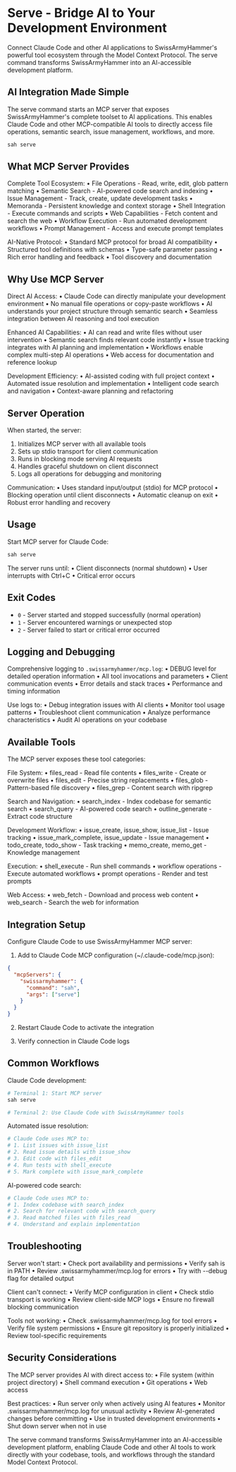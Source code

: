 # Serve - Bridge AI to Your Development Environment

Connect Claude Code and other AI applications to SwissArmyHammer's powerful
tool ecosystem through the Model Context Protocol. The serve command transforms
SwissArmyHammer into an AI-accessible development platform.

## AI Integration Made Simple

The serve command starts an MCP server that exposes SwissArmyHammer's complete
toolset to AI applications. This enables Claude Code and other MCP-compatible
AI tools to directly access file operations, semantic search, issue management,
workflows, and more.

```bash
sah serve
```

## What MCP Server Provides

Complete Tool Ecosystem:
• File Operations - Read, write, edit, glob pattern matching
• Semantic Search - AI-powered code search and indexing
• Issue Management - Track, create, update development tasks
• Memoranda - Persistent knowledge and context storage
• Shell Integration - Execute commands and scripts
• Web Capabilities - Fetch content and search the web
• Workflow Execution - Run automated development workflows
• Prompt Management - Access and execute prompt templates

AI-Native Protocol:
• Standard MCP protocol for broad AI compatibility
• Structured tool definitions with schemas
• Type-safe parameter passing
• Rich error handling and feedback
• Tool discovery and documentation

## Why Use MCP Server

Direct AI Access:
• Claude Code can directly manipulate your development environment
• No manual file operations or copy-paste workflows
• AI understands your project structure through semantic search
• Seamless integration between AI reasoning and tool execution

Enhanced AI Capabilities:
• AI can read and write files without user intervention
• Semantic search finds relevant code instantly
• Issue tracking integrates with AI planning and implementation
• Workflows enable complex multi-step AI operations
• Web access for documentation and reference lookup

Development Efficiency:
• AI-assisted coding with full project context
• Automated issue resolution and implementation
• Intelligent code search and navigation
• Context-aware planning and refactoring

## Server Operation

When started, the server:
1. Initializes MCP server with all available tools
2. Sets up stdio transport for client communication
3. Runs in blocking mode serving AI requests
4. Handles graceful shutdown on client disconnect
5. Logs all operations for debugging and monitoring

Communication:
• Uses standard input/output (stdio) for MCP protocol
• Blocking operation until client disconnects
• Automatic cleanup on exit
• Robust error handling and recovery

## Usage

Start MCP server for Claude Code:
```bash
sah serve
```

The server runs until:
• Client disconnects (normal shutdown)
• User interrupts with Ctrl+C
• Critical error occurs

## Exit Codes

- `0` - Server started and stopped successfully (normal operation)
- `1` - Server encountered warnings or unexpected stop
- `2` - Server failed to start or critical error occurred

## Logging and Debugging

Comprehensive logging to `.swissarmyhammer/mcp.log`:
• DEBUG level for detailed operation information
• All tool invocations and parameters
• Client communication events
• Error details and stack traces
• Performance and timing information

Use logs to:
• Debug integration issues with AI clients
• Monitor tool usage patterns
• Troubleshoot client communication
• Analyze performance characteristics
• Audit AI operations on your codebase

## Available Tools

The MCP server exposes these tool categories:

File System:
• files_read - Read file contents
• files_write - Create or overwrite files
• files_edit - Precise string replacements
• files_glob - Pattern-based file discovery
• files_grep - Content search with ripgrep

Search and Navigation:
• search_index - Index codebase for semantic search
• search_query - AI-powered code search
• outline_generate - Extract code structure

Development Workflow:
• issue_create, issue_show, issue_list - Issue tracking
• issue_mark_complete, issue_update - Issue management
• todo_create, todo_show - Task tracking
• memo_create, memo_get - Knowledge management

Execution:
• shell_execute - Run shell commands
• workflow operations - Execute automated workflows
• prompt operations - Render and test prompts

Web Access:
• web_fetch - Download and process web content
• web_search - Search the web for information

## Integration Setup

Configure Claude Code to use SwissArmyHammer MCP server:

1. Add to Claude Code MCP configuration (~/.claude-code/mcp.json):
```json
{
  "mcpServers": {
    "swissarmyhammer": {
      "command": "sah",
      "args": ["serve"]
    }
  }
}
```

2. Restart Claude Code to activate the integration

3. Verify connection in Claude Code logs

## Common Workflows

Claude Code development:
```bash
# Terminal 1: Start MCP server
sah serve

# Terminal 2: Use Claude Code with SwissArmyHammer tools
```

Automated issue resolution:
```bash
# Claude Code uses MCP to:
# 1. List issues with issue_list
# 2. Read issue details with issue_show
# 3. Edit code with files_edit
# 4. Run tests with shell_execute
# 5. Mark complete with issue_mark_complete
```

AI-powered code search:
```bash
# Claude Code uses MCP to:
# 1. Index codebase with search_index
# 2. Search for relevant code with search_query
# 3. Read matched files with files_read
# 4. Understand and explain implementation
```

## Troubleshooting

Server won't start:
• Check port availability and permissions
• Verify sah is in PATH
• Review .swissarmyhammer/mcp.log for errors
• Try with --debug flag for detailed output

Client can't connect:
• Verify MCP configuration in client
• Check stdio transport is working
• Review client-side MCP logs
• Ensure no firewall blocking communication

Tools not working:
• Check .swissarmyhammer/mcp.log for tool errors
• Verify file system permissions
• Ensure git repository is properly initialized
• Review tool-specific requirements

## Security Considerations

The MCP server provides AI with direct access to:
• File system (within project directory)
• Shell command execution
• Git operations
• Web access

Best practices:
• Run server only when actively using AI features
• Monitor .swissarmyhammer/mcp.log for unusual activity
• Review AI-generated changes before committing
• Use in trusted development environments
• Shut down server when not in use

The serve command transforms SwissArmyHammer into an AI-accessible development
platform, enabling Claude Code and other AI tools to work directly with your
codebase, tools, and workflows through the standard Model Context Protocol.